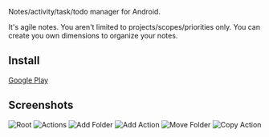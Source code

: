 Notes/activity/task/todo manager for Android.

It's agile notes. You aren't limited to projects/scopes/priorities only. You can create you own dimensions to organize your notes.

Install
-------

[Google Play](https://play.google.com/store/apps/details?id=com.lendamage.agilegtd.android)

Screenshots
-----------

![Root](https://bitbucket.org/repo/E9yk6L/images/850521359-root.png)
![Actions](https://bitbucket.org/repo/E9yk6L/images/160581811-actions.png)
![Add Folder](https://bitbucket.org/repo/E9yk6L/images/1838915477-add_folder.png)
![Add Action](https://bitbucket.org/repo/E9yk6L/images/3947705399-add_action.png)
![Move Folder](https://bitbucket.org/repo/E9yk6L/images/3524292350-move_folder.png)
![Copy Action](https://bitbucket.org/repo/E9yk6L/images/2460062300-copy_action.png)